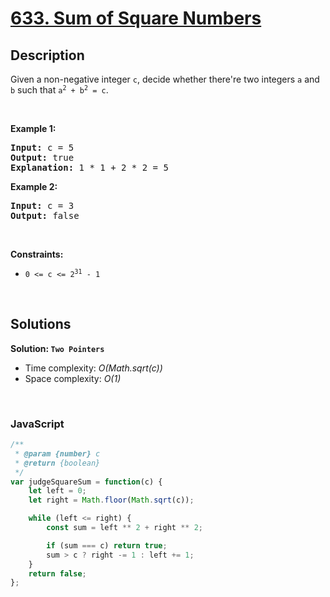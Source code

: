 # [633. Sum of Square Numbers](https://leetcode.com/problems/sum-of-square-numbers)

## Description

<div class="elfjS" data-track-load="description_content"><p>Given a non-negative integer <code>c</code>, decide whether there're two integers <code>a</code> and <code>b</code> such that <code>a<sup>2</sup> + b<sup>2</sup> = c</code>.</p>

<p>&nbsp;</p>
<p><strong class="example">Example 1:</strong></p>

<pre><strong>Input:</strong> c = 5
<strong>Output:</strong> true
<strong>Explanation:</strong> 1 * 1 + 2 * 2 = 5
</pre>

<p><strong class="example">Example 2:</strong></p>

<pre><strong>Input:</strong> c = 3
<strong>Output:</strong> false
</pre>

<p>&nbsp;</p>
<p><strong>Constraints:</strong></p>

<ul>
	<li><code>0 &lt;= c &lt;= 2<sup>31</sup> - 1</code></li>
</ul>
</div>

<p>&nbsp;</p>

## Solutions

**Solution: `Two Pointers`**
- Time complexity: <em>O(Math.sqrt(c))</em>
- Space complexity: <em>O(1)</em>

<p>&nbsp;</p>

### **JavaScript**

```js
/**
 * @param {number} c
 * @return {boolean}
 */
var judgeSquareSum = function(c) {
    let left = 0;
    let right = Math.floor(Math.sqrt(c));

    while (left <= right) {
        const sum = left ** 2 + right ** 2;

        if (sum === c) return true;
        sum > c ? right -= 1 : left += 1;
    }
    return false;
};
```
